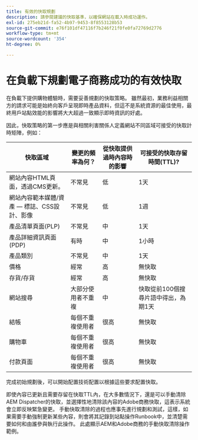 ```yaml
---
title: 有效的快取規劃
description: 請參閱建議的快取基準，以確保網站在載入時成功運作。
exl-id: 275eb21d-fa52-4b97-9453-8f8553128b53
source-git-commit: e76f101df47116f7b246f21f0fe0fa72769d2776
workflow-type: tm+mt
source-wordcount: '354'
ht-degree: 0%

---
```


# 在負載下規劃電子商務成功的有效快取

在負載下提供購物體驗時，需要妥善規劃的快取策略。 雖然最初，業務利益相關方的請求可能是始終向客戶呈現即時產品資料，但這不是系統資源的最佳使用，最終用戶站點效能的影響將大大超過一致顯示即時資訊的好處。

因此，快取策略的第一步應是與相關利害關係人定義網站不同區域可接受的快取計時矩陣，例如：

| 快取區域 | 變更的頻率為何？ | 從快取提供過時內容時的影響 | 可接受的快取存留時間(TTL)? |
|---------------------------------------------------------------|--------------------|-------------------------------------------|-----------------------------------------------------|
| 網站內容HTML頁面，透過CMS更新。 | 不常見 | 低 | 1天 |
| 網站內容範本媒體/資產 — 標誌、CSS設計、影像 | 不常見 | 低 | 1週 |
| 產品清單頁面(PLP) | 不常見 | 中 | 1天 |
| 產品詳細資訊頁面(PDP) | 有時 | 中 | 1小時 |
| 產品類別 | 不常見 | 中 | 1天 |
| 價格 | 經常 | 高 | 無快取 |
| 存貨/存貨 | 經常 | 高 | 無快取 |
| 網站搜尋 | 大部分使用者不重複 | 中 | 快取從前100個搜尋片語中得出，為期1天 |
| 結帳 | 每個不重複使用者 | 很高 | 無快取 |
| 購物車 | 每個不重複使用者 | 很高 | 無快取 |
| 付款頁面 | 每個不重複使用者 | 很高 | 無快取 |

完成初始規劃後，可以開始配置技術配置以根據這些要求配置快取。

即使內容已更新且需要存留在快取TTL內，在大多數情況下，還是可以手動清除AEM Dispatcher的快取，並選擇性地清除該內容的Adobe商務快取，這表示系統會立即反映緊急變更。 手動快取清除的過程也應事先進行規劃和測試，這樣，如果需要手動強制更新某些內容，則會將其記錄到站點操作Runbook中，並清楚需要如何和由誰參與執行此操作。 此處顯示AEM和Adobe商務的手動快取清除操作範例。
